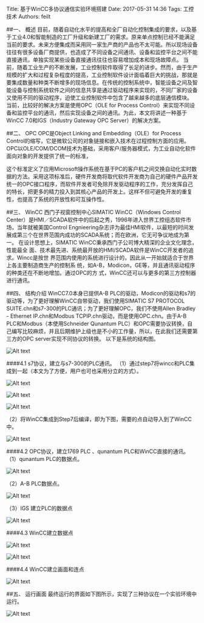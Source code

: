 Title: 基于WinCC多协议通信实验环境搭建
Date: 2017-05-31 14:36
Tags: 工控技术
Authors: feilt


##一、	概述
目前，随着自动化水平的提高和全厂自动化控制集成的要求，以及基于工业4.0和智能制造的工厂升级和新建工厂的需求。原来单点控制已经不能满足当前的要求。未来方便集成而采用同一家生产商的产品也不太可能。所以现场设备往往有很多设备厂商提供，也造成了不同设备之间通讯、设备和监控平台之间不能直接通讯，单独实现某些设备直接通讯往往也容易增加成本和现场故障点。
当前，随着工业生产的不断发展，工业控制软件取得了长足的进步。然而，由于生产规模的扩大和过程复杂程度的提高，工业控制软件设计面临着巨大的挑战，那就是要集成数量和种类不断增多的现场信息。在传统的控制系统中，智能设备之间及智能设备与控制系统软件之间的信息共享是通过驱动程序来实现的，不同厂家的设备又使用不同的驱动程序，迫使工业控制软件中包含了越来越多的底层通信模块。
当前，比较好的解决方案是使用OPC（OLE for Process Control）来实现不同设备和监控平台的通讯，然后实现设备之间的通讯。为此，本文将讲述一种基于WinCC 7.0和IGS（Industry Gateway OPC Server）的解决方案。

##二、	OPC
OPC是Object Linking and Embedding（OLE）for Process Control的缩写，它是微软公司的对象链接和嵌入技术在过程控制方面的应用。OPC以OLE/COM/DCOM技术为基础，采用客户/服务器模式，为工业自动化软件面向对象的开发提供了统一的标准，

这个标准定义了应用Microsoft操作系统在基于PC的客户机之间交换自动化实时数据的方法。采用这项标准后，硬件开发商将取代软件开发商为自己的硬件产品开发统一的OPC接口程序，而软件开发者可免除开发驱动程序的工作，充分发挥自己的特长，把更多的精力投入到其核心产品的开发上。这样不但可避免开发的重复性，也提高了系统的开放性和可互操作性。

##三、	WinCC
西门子视窗控制中心SIMATIC WinCC（Windows Control Center）是HMI／SCADA软件中的后起之秀，1996年进入世界工控组态软件市场，当年就被美国Control Engnieering杂志评为最佳HMI软件，以最短的时间发展成第三个在世界范围内成功的SCADA系统；而在欧洲，它无可争议地成为第一。 
在设计思想上，SIMATIC WinCC秉承西门子公司博大精深的企业文化理念，性能最全 面、技术最先进、系统最开放的HMI/SCADA软件是WinCC开发者的追求。Wincc是按世 界范围内使用的系统进行设计的，因此从一开始就适合于世界上各主要制造商生产的控制系 统，如A-B，Modicon，GE等，并且通讯驱动程序的种类还在不断地增加。通过OPC的方 式，WinCC还可以与更多的第三方控制器进行通讯。

##四、	结构介绍
WinCC7.0本身已提供A-B PLC的驱动，Modicon的驱动和s7的驱动等，为了更好理解WinCC自带驱动，我们使用SIMATIC S7 PROTOCOL SUITE.chn和s7-300的PLC通讯；为了更好理解OPC，我们不使用Allen Bradley - Ethernet IP.chn和Modbus TCPIP.chn驱动，而是使用OPC.chn。由于A-B PLC和Modbus（本使用Schneider Qunantum PLC）和OPC需要协议转换，自己编写比较麻烦，并且后期维护上级也是不小的工作量，所以，在此我们还需要第三方的OPC server实现不同协议的转换。
以下是系统的结构图。

![Alt text](/static/images/wincc/1.gif)

####4.1 s7协议，建立与s7-300的PLC通讯。
（1）通过step7将wincc和PLC集成到一起（本文为了方便，用户也可也采用分立的方式）。

![Alt text](/static/images/wincc/2.png)

![Alt text](/static/images/wincc/3.png)

![Alt text](/static/images/wincc/4.png)

（2）将WinCC集成到Step7后编译，即为下图，需要的点自动导入到了WinCC中。

![Alt text](/static/images/wincc/5.png)


####4.2 OPC协议，建立1769 PLC 、qunantum PLC和WinCC直接的通讯。
（1）qunantum PLC的数据点。

![Alt text](/static/images/wincc/6.png)

（2）A-B PLC数据点。

![Alt text](/static/images/wincc/7.png)

（3）IGS 建立PLC的数据点

![Alt text](/static/images/wincc/8.png)

####4.3 WinCC建立数据点

![Alt text](/static/images/wincc/9.png)

![Alt text](/static/images/wincc/10.png)

####4.4 WinCC建立画面和连点

![Alt text](/static/images/wincc/11.png)

##五、	运行画面
最终运行的界面如下图所示，实现了三种协议在一个实验环境中运行。

![Alt text](/static/images/wincc/12.jpg)


